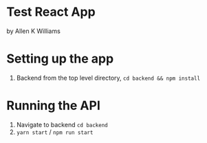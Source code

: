 # Test React App
by Allen K Williams 

# Setting up the app 
1. Backend 
    from the top level directory, `cd backend && npm install`  
    
# Running the API
1. Navigate to backend `cd backend`
2. `yarn start` / `npm run start`

